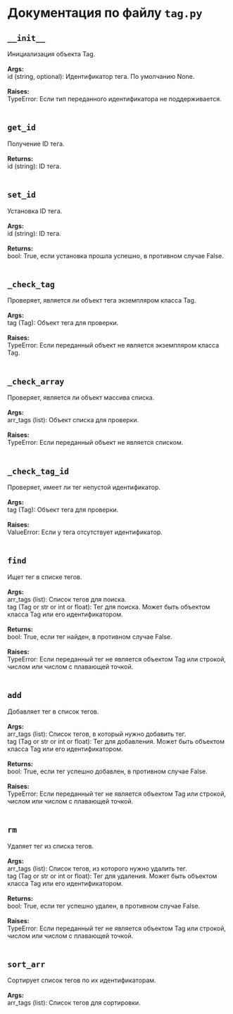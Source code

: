 # Документация по файлу `tag.py`

## `__init__`<br>
Инициализация объекта Tag.<br>
<br>
**Args:**<br>
id (string, optional): Идентификатор тега. По умолчанию None.<br>
<br>
**Raises:**<br>
TypeError: Если тип переданного идентификатора не поддерживается.<br>
<br>
## `get_id`<br>
Получение ID тега.<br>
<br>
**Returns:**<br>
id (string): ID тега.<br>
<br>
## `set_id`<br>
Установка ID тега.<br>
<br>
**Args:**<br>
id (string): ID тега.<br>
<br>
**Returns:**<br>
bool: True, если установка прошла успешно, в противном случае False.<br>
<br>
## `_check_tag`<br>
Проверяет, является ли объект тега экземпляром класса Tag.<br>
<br>
**Args:**<br>
tag (Tag): Объект тега для проверки.<br>
<br>
**Raises:**<br>
TypeError: Если переданный объект не является экземпляром класса Tag.<br>
<br>
## `_check_array`<br>
Проверяет, является ли объект массива списка.<br>
<br>
**Args:**<br>
arr_tags (list): Объект списка для проверки.<br>
<br>
**Raises:**<br>
TypeError: Если переданный объект не является списком.<br>
<br>
## `_check_tag_id`<br>
Проверяет, имеет ли тег непустой идентификатор.<br>
<br>
**Args:**<br>
tag (Tag): Объект тега для проверки.<br>
<br>
**Raises:**<br>
ValueError: Если у тега отсутствует идентификатор.<br>
<br>
## `find`<br>
Ищет тег в списке тегов.<br>
<br>
**Args:**<br>
arr_tags (list): Список тегов для поиска.<br>
tag (Tag or str or int or float): Тег для поиска. Может быть объектом класса Tag или его идентификатором.<br>
<br>
**Returns:**<br>
bool: True, если тег найден, в противном случае False.<br>
<br>
**Raises:**<br>
TypeError: Если переданный тег не является объектом Tag или строкой, числом или числом с плавающей точкой.<br>
<br>
## `add`<br>
Добавляет тег в список тегов.<br>
<br>
**Args:**<br>
arr_tags (list): Список тегов, в который нужно добавить тег.<br>
tag (Tag or str or int or float): Тег для добавления. Может быть объектом класса Tag или его идентификатором.<br>
<br>
**Returns:**<br>
bool: True, если тег успешно добавлен, в противном случае False.<br>
<br>
**Raises:**<br>
TypeError: Если переданный тег не является объектом Tag или строкой, числом или числом с плавающей точкой.<br>
<br>
## `rm`<br>
Удаляет тег из списка тегов.<br>
<br>
**Args:**<br>
arr_tags (list): Список тегов, из которого нужно удалить тег.<br>
tag (Tag or str or int or float): Тег для удаления. Может быть объектом класса Tag или его идентификатором.<br>
<br>
**Returns:**<br>
bool: True, если тег успешно удален, в противном случае False.<br>
<br>
**Raises:**<br>
TypeError: Если переданный тег не является объектом Tag или строкой, числом или числом с плавающей точкой.<br>
<br>
## `sort_arr`<br>
Сортирует список тегов по их идентификаторам.<br>
<br>
**Args:**<br>
arr_tags (list): Список тегов для сортировки.<br>
<br>
